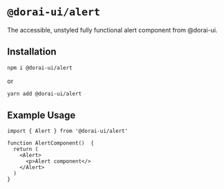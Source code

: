 # `@dorai-ui/alert`

The accessible, unstyled fully functional alert component from @dorai-ui.

## Installation

```sh
npm i @dorai-ui/alert
```

or

```sh
yarn add @dorai-ui/alert
```

## Example Usage

```
import { Alert } from '@dorai-ui/alert'

function AlertComponent()  {
  return (
    <Alert>
      <p>Alert component</>
    </Alert>
  )
}
```
